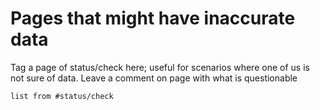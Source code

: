 # Pages that might have inaccurate data

Tag a page of status/check here; useful for scenarios where one of us is not sure of data. Leave a comment on page with what is questionable

```dataview
list from #status/check 
```